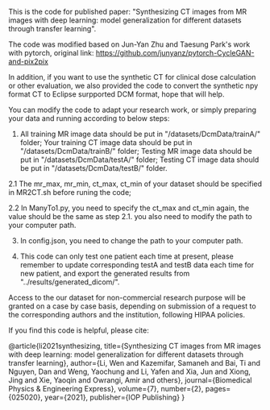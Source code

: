 This is the code for published paper: "Synthesizing CT images from MR images with deep learning: model generalization for different datasets through transfer learning". 


The code was modified based on Jun-Yan Zhu and Taesung Park's work with pytorch, original link: https://github.com/junyanz/pytorch-CycleGAN-and-pix2pix


In addition, if you want to use the synthetic CT for clinical dose calculation or other evaluation, we also provided the code to convert the synthetic npy format CT to Eclipse surpported DCM format, hope that will help.


You can modify the code to adapt your research work, or simply preparing your data and running according to below steps: 

1. All training MR image data should be put in "/datasets/DcmData/trainA/" folder;
    Your training CT image data should be put in "/datasets/DcmData/trainB/" folder;
    Testing MR image data should be put in "/datasets/DcmData/testA/" folder;
    Testing CT image data should be put in "/datasets/DcmData/testB/" folder.

  2.1 The mr_max, mr_min, ct_max, ct_min of your dataset should be specified in MR2CT.sh before runing the code;

  2.2 In ManyTo1.py, you need to specify the ct_max and ct_min again, the value should be the same as step 2.1. you also need to modify the path to your computer path.

3. In config.json, you need to change the path to your computer path.

4. This code can only test one patient each time at present, please remember to update corresponding testA and testB data each time for new patient, and export the generated results from "../results/generated_dicom/".

 
 Access to the our dataset for non-commercial research purpose will be granted on a case by case basis, depending on submission of a request to the corresponding authors and the institution, following HIPAA policies.
 
 
 
If you find this code is helpful, please cite:

@article{li2021synthesizing,
  title={Synthesizing CT images from MR images with deep learning: model generalization for different datasets through transfer learning},
  author={Li, Wen and Kazemifar, Samaneh and Bai, Ti and Nguyen, Dan and Weng, Yaochung and Li, Yafen and Xia, Jun and Xiong, Jing and Xie, Yaoqin and Owrangi, Amir and others},
  journal={Biomedical Physics \& Engineering Express},
  volume={7},
  number={2},
  pages={025020},
  year={2021},
  publisher={IOP Publishing}
}
